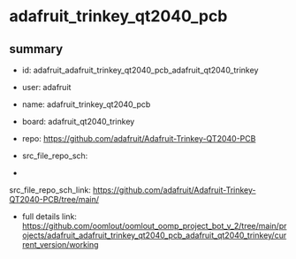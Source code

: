 # adafruit_trinkey_qt2040_pcb
 
## summary 
* id: adafruit_adafruit_trinkey_qt2040_pcb_adafruit_qt2040_trinkey
* user: adafruit
* name: adafruit_trinkey_qt2040_pcb
* board: adafruit_qt2040_trinkey
* repo: https://github.com/adafruit/Adafruit-Trinkey-QT2040-PCB



* src_file_repo_sch: 
*
 src_file_repo_sch_link: https://github.com/adafruit/Adafruit-Trinkey-QT2040-PCB/tree/main/
* full details link: https://github.com/oomlout/oomlout_oomp_project_bot_v_2/tree/main/projects/adafruit_adafruit_trinkey_qt2040_pcb_adafruit_qt2040_trinkey/current_version/working  






